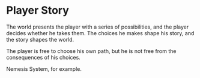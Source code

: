 # Player Story

The world presents the player with a series of possibilities, and the player decides whether he takes them. The choices he makes shape his story, and the story shapes the world.

The player is free to choose his own path, but he is not free from the consequences of his choices.

Nemesis System, for example.
